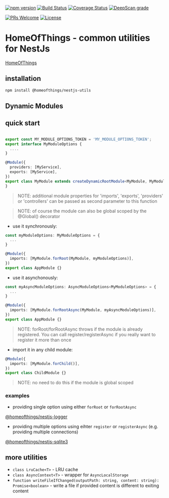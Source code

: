 [![npm version](https://badge.fury.io/js/%40homeofthings%2Fnestjs-utils.svg)](https://badge.fury.io/js/%40homeofthings%2Fnestjs-utils)
[![Build Status](https://api.travis-ci.com/gms1/HomeOfThings.svg?branch=master)](https://app.travis-ci.com/gms1/HomeOfThings)
[![Coverage Status](https://codecov.io/gh/gms1/HomeOfThings/branch/master/graph/badge.svg?flag=nestjs-utils)](https://codecov.io/gh/gms1/HomeOfThings)
[![DeepScan grade](https://deepscan.io/api/teams/439/projects/987/branches/1954/badge/grade.svg)](https://deepscan.io/dashboard#view=project&tid=439&pid=987&bid=1954)

[![PRs Welcome](https://img.shields.io/badge/PRs-welcome-brightgreen.svg?style=flat-square)](http://makeapullrequest.com)
[![License](https://img.shields.io/npm/l/@homeofthings/nestjs-utils.svg?style=flat-square)](https://github.com/gms1/HomeOfThings/blob/master/LICENSE)
# HomeOfThings - common utilities for NestJs

[HomeOfThings](https://github.com/gms1/HomeOfThings)

## installation

```bash
npm install @homeofthings/nestjs-utils
```

## Dynamic Modules

## quick start

```Typescript

export const MY_MODULE_OPTIONS_TOKEN = 'MY_MODULE_OPTIONS_TOKEN';
export interface MyModuleOptions {
  ....
}

@Module({
  providers: [MyService],
  exports: [MyService],
})
export class MyModule extends createDynamicRootModule<MyModule, MyModuleOptions>(MY_MODULE_OPTIONS_TOKEN) {
}
```

> NOTE: additional module properties for 'imports', 'exports', 'providers' or 'controllers' can be passed as second parameter to this function

<!-- -->

> NOTE: of course the module can also be global scoped by the @Global() decorator

- use it synchronously:

```Typescript
const myModuleOptions: MyModuleOptions = {
  ...
}

@Module({
  imports: [MyModule.forRoot(MyModule, myModuleOptions)],
})
export class AppModule {}

```

- use it asynchonously:

```Typescript
const myAsyncModuleOptions: AsyncModuleOptions<MyModuleOptions> = {
  ...
}

@Module({
  imports: [MyModule.forRootAsync(MyModule, myAsyncModuleOptions)],
})
export class AppModule {}

```

> NOTE: forRoot/forRootAsync throws if the module is already registered.
> You can call register/registerAsync if you really want to register it more than once

- import it in any child module:

```Typescript
@Module({
  imports: [MyModule.forChild()],
})
export class ChildModule {}
```

> NOTE: no need to do this if the module is global scoped

### examples

- providing single option using either `forRoot` or `forRootAsync`

[@homeofthings/nestjs-logger](https://github.com/gms1/HomeOfThings/tree/master/projects/node/libs/nestjs-logger/)

- providing multiple options using eihter `register` or `registerAsync` (e.g. providing multiple connections)

[@homeofthings/nestjs-sqlite3](https://github.com/gms1/HomeOfThings/tree/master/projects/node/libs/nestjs-sqlite3/)


## more utilities

- `class LruCache<T>` - LRU cache
- `class AsyncContext<T>` - wrapper for `AsyncLocalStorage`
- `function writeFileIfChanged(outputPath: string, content: string): Promise<boolean>`  - write a file if provided content is different to exiting content
